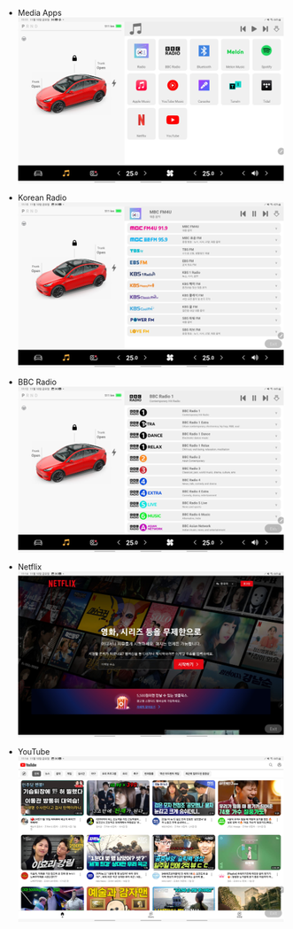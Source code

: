 - Media Apps
  ![Media Apps](./Screenshot_20231110_111121_VirtualDashboard.jpg)

- Korean Radio
  ![Korean Radio](./Screenshot_20231110_111553_VirtualDashboard.jpg)

- BBC Radio
  ![BBC Radio](./Screenshot_20231110_111216_VirtualDashboard.jpg)

- Netflix
  ![Netflix](./Screenshot_20231110_111454_VirtualDashboard.jpg)

- YouTube
  ![YouTube](./Screenshot_20231110_111427_VirtualDashboard.jpg)
